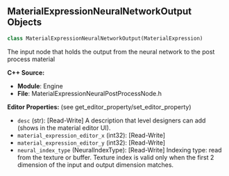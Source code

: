 ## MaterialExpressionNeuralNetworkOutput Objects

```python
class MaterialExpressionNeuralNetworkOutput(MaterialExpression)
```

The input node that holds the output from the neural network to the post process material

**C++ Source:**

- **Module**: Engine
- **File**: MaterialExpressionNeuralPostProcessNode.h

**Editor Properties:** (see get_editor_property/set_editor_property)

- ``desc`` (str):  [Read-Write] A description that level designers can add (shows in the material editor UI).
- ``material_expression_editor_x`` (int32):  [Read-Write]
- ``material_expression_editor_y`` (int32):  [Read-Write]
- ``neural_index_type`` (NeuralIndexType):  [Read-Write] Indexing type: read from the texture or buffer.
                 Texture index is valid only when the first 2 dimension of the input and output dimension matches.

<a id="unreal.MaterialExpressionNoise"></a>